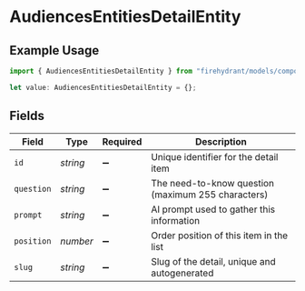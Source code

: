 # AudiencesEntitiesDetailEntity

## Example Usage

```typescript
import { AudiencesEntitiesDetailEntity } from "firehydrant/models/components";

let value: AudiencesEntitiesDetailEntity = {};
```

## Fields

| Field                                              | Type                                               | Required                                           | Description                                        |
| -------------------------------------------------- | -------------------------------------------------- | -------------------------------------------------- | -------------------------------------------------- |
| `id`                                               | *string*                                           | :heavy_minus_sign:                                 | Unique identifier for the detail item              |
| `question`                                         | *string*                                           | :heavy_minus_sign:                                 | The need-to-know question (maximum 255 characters) |
| `prompt`                                           | *string*                                           | :heavy_minus_sign:                                 | AI prompt used to gather this information          |
| `position`                                         | *number*                                           | :heavy_minus_sign:                                 | Order position of this item in the list            |
| `slug`                                             | *string*                                           | :heavy_minus_sign:                                 | Slug of the detail, unique and autogenerated       |